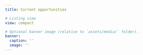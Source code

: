 ```yaml
---
title: Current opportunities 

# Listing view
view: compact

# Optional banner image (relative to `assets/media/` folder).
banner:
  caption: ''
  image: ''
---
```

